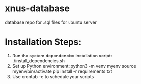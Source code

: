# xnus-database
database repo for .sql files for ubuntu server

# Installation Steps:
1. Run the system dependencies installation script:
   ./install_dependencies.sh
2. Set up Python environment:
   python3 -m venv myenv
   source myenv/bin/activate
   pip install -r requirements.txt
3. Use crontab -e to schedule your scripts
